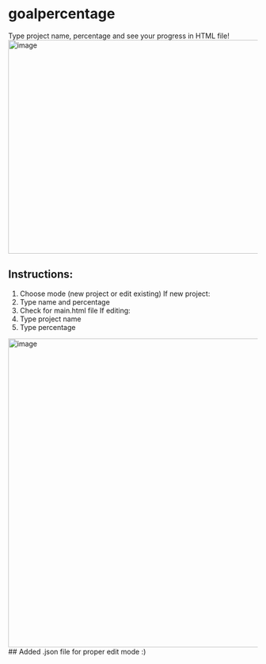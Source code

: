 # goalpercentage
Type project name, percentage and see your progress in HTML file!
<img width="733" height="431" alt="image" src="https://github.com/user-attachments/assets/2afeb290-2c0d-489f-8117-2cf4edc0e99d" />
## Instructions:
1. Choose mode (new project or edit existing)
If new project:
2. Type name and percentage
3. Check for main.html file
If editing:
2. Type project name
3. Type percentage
<img width="1121" height="623" alt="image" src="https://github.com/user-attachments/assets/65da3a6d-5a5b-4f1b-9f16-f3e27f8249d5" />
## Added .json file for proper edit mode :)
